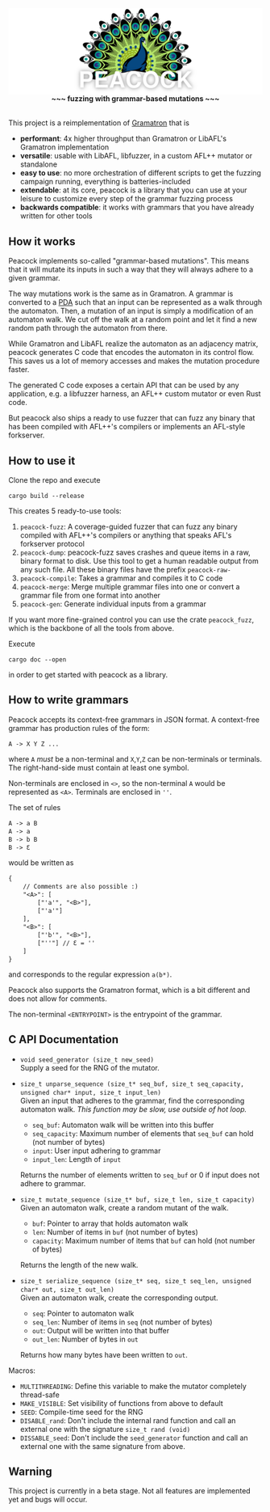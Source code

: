 <div align="center">
    <img align="center" src="logo.png">
    <b>~~~ fuzzing with grammar-based mutations ~~~</b>
</div>

<br/>

This project is a reimplementation of [Gramatron](https://github.com/HexHive/Gramatron) that is

- __performant__: 4x higher throughput than Gramatron or LibAFL's Gramatron implementation
- __versatile__: usable with LibAFL, libfuzzer, in a custom AFL++ mutator or standalone
- __easy to use__: no more orchestration of different scripts to get the fuzzing campaign running, everything is batteries-included
- __extendable__: at its core, peacock is a library that you can use at your leisure to customize every step of the grammar fuzzing process
- __backwards compatible__: it works with grammars that you have already written for other tools

## How it works
Peacock implements so-called "grammar-based mutations". This means that it will mutate its inputs in such a way that they will always adhere to a given grammar.     

The way mutations work is the same as in Gramatron. A grammar is converted to a [PDA](https://en.wikipedia.org/wiki/Pushdown_automaton) such that an input can be represented as a walk through the automaton. Then, a mutation of an input is simply a modification of an automaton walk. We cut off the walk at a random point and let it find a new random path through the automaton from there.

While Gramatron and LibAFL realize the automaton as an adjacency matrix,
peacock generates C code that encodes the automaton in its control flow. This saves us a lot of memory accesses and makes the mutation procedure faster.

The generated C code exposes a certain API that can be used by any application, e.g. a libfuzzer harness, an AFL++ custom mutator or even Rust code.

But peacock also ships a ready to use fuzzer that can fuzz any binary that has been compiled with AFL++'s compilers or implements an AFL-style forkserver.

## How to use it
Clone the repo and execute
```
cargo build --release
```
This creates 5 ready-to-use tools:

1. `peacock-fuzz`: A coverage-guided fuzzer that can fuzz any binary compiled with AFL++'s compilers or anything that speaks AFL's forkserver protocol
2. `peacock-dump`: peacock-fuzz saves crashes and queue items in a raw, binary format to disk. Use this tool to get a human readable output from any such file. All these binary files have the prefix `peacock-raw-`
3. `peacock-compile`: Takes a grammar and compiles it to C code
4. `peacock-merge`: Merge multiple grammar files into one or convert a grammar file from one format into another
5. `peacock-gen`: Generate individual inputs from a grammar

If you want more fine-grained control you can use the crate `peacock_fuzz`, which is the backbone of all the tools from above.

Execute
```
cargo doc --open
```
in order to get started with peacock as a library.


## How to write grammars

Peacock accepts its context-free grammars in JSON format.
A context-free grammar has production rules of the form:
```
A -> X Y Z ...
```
where `A` _must_ be a non-terminal and `X`,`Y`,`Z` can be non-terminals or terminals. The right-hand-side must contain at least one symbol.

Non-terminals are enclosed in `<>`, so the non-terminal `A` would be represented as `<A>`. Terminals are enclosed in `''`.

The set of rules 
```
A -> a B
A -> a
B -> b B
B -> Ɛ
```
would be written as
```jsonc
{
    // Comments are also possible :)
    "<A>": [
        ["'a'", "<B>"],
        ["'a'"]
    ],
    "<B>": [
        ["'b'", "<B>"],
        ["''"] // Ɛ = ''
    ]
}
```
and corresponds to the regular expression `a(b*)`.

Peacock also supports the Gramatron format, which is a bit different and does not allow for comments.

The non-terminal `<ENTRYPOINT>` is the entrypoint of the grammar.

## C API Documentation

- `void seed_generator (size_t new_seed)`   
  Supply a seed for the RNG of the mutator.
- `size_t unparse_sequence (size_t* seq_buf, size_t seq_capacity, unsigned char* input, size_t input_len)`   
  Given an input that adheres to the grammar, find the corresponding automaton walk. _This function may be slow, use outside of hot loop._
  - `seq_buf`: Automaton walk will be written into this buffer
  - `seq_capacity`: Maximum number of elements that `seq_buf` can hold (not number of bytes)
  - `input`: User input adhering to grammar
  - `input_len`: Length of `input`
  
  Returns the number of elements written to `seq_buf` or 0 if input does not adhere to grammar.
- `size_t mutate_sequence (size_t* buf, size_t len, size_t capacity)`   
  Given an automaton walk, create a random mutant of the walk.
  - `buf`: Pointer to array that holds automaton walk
  - `len`: Number of items in `buf` (not number of bytes)
  - `capacity`: Maximum number of items that `buf` can hold (not number of bytes)
  
  Returns the length of the new walk.
- `size_t serialize_sequence (size_t* seq, size_t seq_len, unsigned char* out, size_t out_len)`    
  Given an automaton walk, create the corresponding output.
  - `seq`: Pointer to automaton walk
  - `seq_len`: Number of items in `seq` (not number of bytes)
  - `out`: Output will be written into that buffer
  - `out_len`: Number of bytes in `out`
  
  Returns how many bytes have been written to `out`.
  
  
Macros:
- `MULTITHREADING`: Define this variable to make the mutator completely thread-safe
- `MAKE_VISIBLE`: Set visibility of functions from above to default
- `SEED`: Compile-time seed for the RNG
- `DISABLE_rand`: Don't include the internal rand function and call an external one with the signature `size_t rand (void)`
- `DISSABLE_seed`: Don't include the `seed_generator` function and call an external one with the same signature from above.

## Warning
This project is currently in a beta stage. Not all features are implemented yet and bugs will occur.
